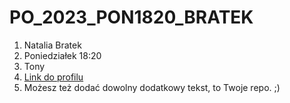 # PO_2023_PON1820_BRATEK

1. Natalia Bratek
2. Poniedziałek 18:20
3. Tony
4. [Link do profilu](https://gitexercises.fracz.com/committer/2e085afb745fae6f59fb3282b8dfe8302e608421?email=bratek@student.agh.edu.pl)
5. Możesz też dodać dowolny dodatkowy tekst, to Twoje repo. ;)
